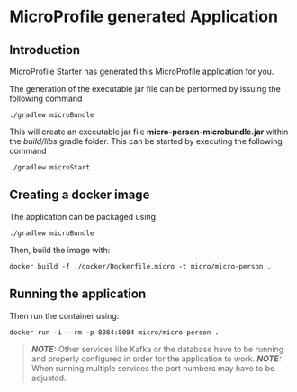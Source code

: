 # MicroProfile generated Application

## Introduction

MicroProfile Starter has generated this MicroProfile application for you.

The generation of the executable jar file can be performed by issuing the following command
```shell script
./gradlew microBundle
```


This will create an executable jar file **micro-person-microbundle.jar** within the _build/libs_ gradle folder. This can be started by executing the following command
```shell script
./gradlew microStart
```


## Creating a docker image

The application can be packaged using:
```shell script
./gradlew microBundle
```

Then, build the image with:
```shell script
docker build -f ./docker/Dockerfile.micro -t micro/micro-person .
```

## Running the application

Then run the container using:
```shell script
docker run -i --rm -p 8084:8084 micro/micro-person .
```

> **_NOTE:_**  Other services like Kafka or the database have to be running and properly configured in order for the application to work.
> **_NOTE:_**  When running multiple services the port numbers may have to be adjusted.